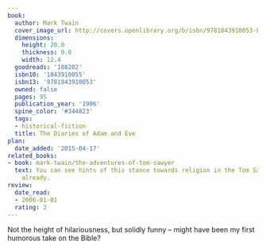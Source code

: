 ```yaml
---
book:
  author: Mark Twain
  cover_image_url: http://covers.openlibrary.org/b/isbn/9781843910053-L.jpg
  dimensions:
    height: 20.0
    thickness: 0.8
    width: 12.4
  goodreads: '108202'
  isbn10: '1843910055'
  isbn13: '9781843910053'
  owned: false
  pages: 95
  publication_year: '1906'
  spine_color: '#344823'
  tags:
  - historical-fiction
  title: The Diaries of Adam and Eve
plan:
  date_added: '2015-04-17'
related_books:
- book: mark-twain/the-adventures-of-tom-sawyer
  text: You can see hints of this stance towards religion in the Tom Sawyer books
    already.
review:
  date_read:
  - 2006-01-01
  rating: 2
---
```


Not the height of hilariousness, but solidly funny – might have been my first humorous take on the Bible?
